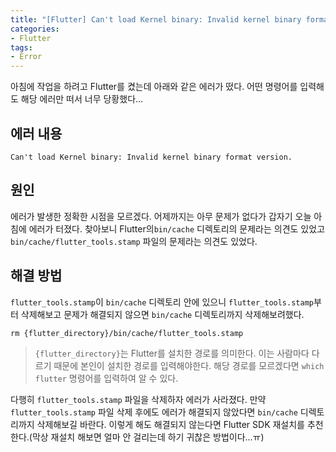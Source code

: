 ```yaml
---
title: "[Flutter] Can't load Kernel binary: Invalid kernel binary format version 에러"
categories:
- Flutter
tags:
- Error
---
```


아침에 작업을 하려고 Flutter를 켰는데 아래와 같은 에러가 떴다. 어떤 명령어를 입력해도 해당 에러만 떠서 너무 당황했다\...

## 에러 내용

``` console
Can't load Kernel binary: Invalid kernel binary format version.
```

## 원인

에러가 발생한 정확한 시점을 모르겠다. 어제까지는 아무 문제가 없다가 갑자기 오늘 아침에 에러가 터졌다. 찾아보니 Flutter의`bin/cache` 디렉토리의 문제라는 의견도 있었고 `bin/cache/flutter_tools.stamp` 파일의 문제라는 의견도 있었다.

## 해결 방법

`flutter_tools.stamp`이 `bin/cache` 디렉토리 안에 있으니 `flutter_tools.stamp`부터 삭제해보고 문제가 해결되지 않으면 `bin/cache` 디렉토리까지 삭제해보려했다.

``` console
rm {flutter_directory}/bin/cache/flutter_tools.stamp
```

> `{flutter_directory}`는 Flutter를 설치한 경로를 의미한다. 이는 사람마다 다르기 때문에 본인이 설치한 경로를 입력해야한다. 해당 경로를 모르겠다면 `which flutter` 명령어를 입력하여 알 수 있다.

다행히 `flutter_tools.stamp` 파일을 삭제하자 에러가 사라졌다. 만약 `flutter_tools.stamp` 파일 삭제 후에도 에러가 해결되지 않았다면 `bin/cache` 디렉토리까지 삭제해보길 바란다. 이렇게 해도 해결되지 않는다면 Flutter SDK 재설치를 추천한다.(막상 재설치 해보면 얼마 안 걸리는데 하기 귀찮은 방법이다\...ㅠ)
